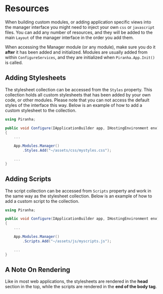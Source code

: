 # Resources

When building custom modules, or adding application specific views into the manager interface you might need to inject your own `css` or `javascript` files. You can add any number of resources, and they will be added to the main `Layout` of the manager interface in the order you add them.

When accessing the Manager module (or any module), make sure you do it **after** it has been added and initialized. Modules are usually added from within `ConfigureServices`, and they are initialized when `Piranha.App.Init()` is called.

## Adding Stylesheets

The stylesheet collection can be accessed from the `Styles` property. This collection holds all custom stylesheets that has been added by your own code, or other modules. Please note that you can not access the default styles of the interface this way. Below is an example of how to add a custom stylesheet to the collection.

~~~ csharp
using Piranha;

public void Configure(IApplicationBuilder app, IHostingEnvironment env)
{
    ...

    App.Modules.Manager()
        .Styles.Add("~/assets/css/mystyles.css");

    ...
}
~~~

## Adding Scripts

The script collection can be accessed from `Scripts` property and work in the same way as the stylesheet collection. Below is an example of how to add a custom script to the collection.

~~~ csharp
using Piranha;

public void Configure(IApplicationBuilder app, IHostingEnvironment env)
{
    ...

    App.Modules.Manager()
        .Scripts.Add("~/assets/js/myscripts.js");

    ...
}
~~~

## A Note On Rendering

Like in most web applications, the stylesheets are rendered in the **head** section in the top, while the scripts are rendered in the **end of the body tag**.